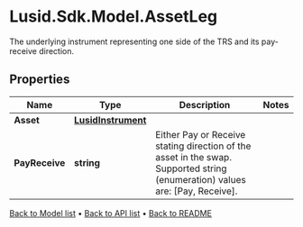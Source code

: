 # Lusid.Sdk.Model.AssetLeg
The underlying instrument representing one side of the TRS and its pay-receive direction.

## Properties

Name | Type | Description | Notes
------------ | ------------- | ------------- | -------------
**Asset** | [**LusidInstrument**](LusidInstrument.md) |  | 
**PayReceive** | **string** | Either Pay or Receive stating direction of the asset in the swap.    Supported string (enumeration) values are: [Pay, Receive]. | 

[Back to Model list](../README.md#documentation-for-models) &#8226; [Back to API list](../README.md#documentation-for-api-endpoints) &#8226; [Back to README](../README.md)


